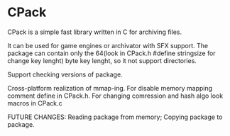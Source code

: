 # CPack
CPack is a simple fast library written in C for archiving files.

It can be used for game engines or archivator with SFX support.
The package can contain only the 64(look in CPack.h #define stringsize for change key lenght) byte key lenght, so it not support directories.

Support checking versions of package.

Cross-platform realization of mmap-ing. For disable memory mapping comment define in CPack.h.
For changing comression and hash algo look macros in CPack.c 

FUTURE CHANGES:
Reading package from memory;
Copying package to package.
